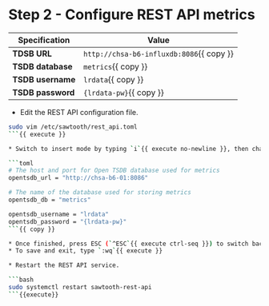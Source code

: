 # Step 2 - Configure REST API metrics

Specification     | Value
----------------- | -----
**TDSB URL**      | `http://chsa-b6-influxdb:8086`{{ copy }}
**TSDB database** | `metrics`{{ copy }}
**TSDB username** | `lrdata`{{ copy }}
**TSDB password** | `{lrdata-pw}`{{ copy }}

* Edit the REST API configuration file.

```bash
sudo vim /etc/sawtooth/rest_api.toml
```{{ execute }}

* Switch to insert mode by typing `i`{{ execute no-newline }}, then change the values as described below.

```toml
# The host and port for Open TSDB database used for metrics
opentsdb_url = "http://chsa-b6-01:8086"

# The name of the database used for storing metrics
opentsdb_db = "metrics"

opentsdb_username = "lrdata"
opentsdb_password = "{lrdata-pw}"
```{{ copy }}

* Once finished, press ESC (`^ESC`{{ execute ctrl-seq }}) to switch back to normal mode
* To save and exit, type `:wq`{{ execute }}

* Restart the REST API service.

```bash
sudo systemctl restart sawtooth-rest-api
```{{execute}}